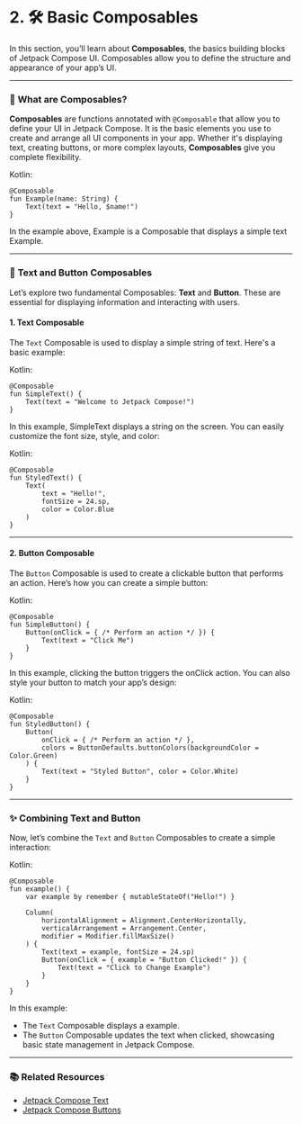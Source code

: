 # 2. 🛠️ **Basic Composables**

In this section, you’ll learn about **Composables**, the basics building blocks of Jetpack Compose UI. Composables allow you to define the structure and appearance of your app’s UI.

---

### 📖 **What are Composables?**
**Composables** are functions annotated with `@Composable` that allow you to define your UI in Jetpack Compose. It is the basic elements you use to create and arrange all UI components in your app. Whether it's displaying text, creating buttons, or more complex layouts, **Composables** give you complete flexibility.

Kotlin:
```
@Composable
fun Example(name: String) {
    Text(text = "Hello, $name!")
}
```

In the example above, Example is a Composable that displays a simple text Example.

---

### 📝 **Text and Button Composables**

Let’s explore two fundamental Composables: **Text** and **Button**. These are essential for displaying information and interacting with users.

#### 1. **Text Composable**
The `Text` Composable is used to display a simple string of text. Here's a basic example:

Kotlin:
```
@Composable
fun SimpleText() {
    Text(text = "Welcome to Jetpack Compose!")
}
```

In this example, SimpleText displays a string on the screen. You can easily customize the font size, style, and color:

Kotlin:
```
@Composable
fun StyledText() {
    Text(
        text = "Hello!",
        fontSize = 24.sp,
        color = Color.Blue
    )
}
```

---

#### 2. **Button Composable**
The `Button` Composable is used to create a clickable button that performs an action. Here’s how you can create a simple button:

Kotlin:
```
@Composable
fun SimpleButton() {
    Button(onClick = { /* Perform an action */ }) {
        Text(text = "Click Me")
    }
}

```

In this example, clicking the button triggers the onClick action. You can also style your button to match your app’s design:

Kotlin:
```
@Composable
fun StyledButton() {
    Button(
        onClick = { /* Perform an action */ },
        colors = ButtonDefaults.buttonColors(backgroundColor = Color.Green)
    ) {
        Text(text = "Styled Button", color = Color.White)
    }
}
```

---

### ✨ **Combining Text and Button**
Now, let’s combine the `Text` and `Button` Composables to create a simple interaction:

Kotlin:
```
@Composable
fun example() {
    var example by remember { mutableStateOf("Hello!") }

    Column(
        horizontalAlignment = Alignment.CenterHorizontally,
        verticalArrangement = Arrangement.Center,
        modifier = Modifier.fillMaxSize()
    ) {
        Text(text = example, fontSize = 24.sp)
        Button(onClick = { example = "Button Clicked!" }) {
            Text(text = "Click to Change Example")
        }
    }
}
```

In this example:

- The `Text` Composable displays a example.
- The `Button` Composable updates the text when clicked, showcasing basic state management in Jetpack Compose.


---

### 📚 **Related Resources**

- [Jetpack Compose Text](https://developer.android.com/develop/ui/compose/text)
- [Jetpack Compose Buttons](https://developer.android.com/develop/ui/compose/components/button)


